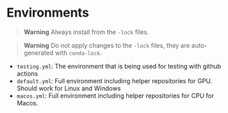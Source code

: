 # Environments

> **Warning**
> Always install from the `-lock` files.

> **Warning**
> Do not apply changes to the `-lock` files, they are auto-generated with
> `conda-lock`.

* `testing.yml`: The environment that is being used for testing with github
   actions
* `default.yml`: Full environment including helper repositories for GPU.
   Should work for Linux and Windows
* `macos.yml`: Full environment including helper repositories for CPU for
   Macos.
